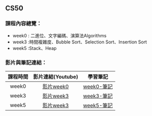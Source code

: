 ## CS50

### 課程內容總覽：
- week0 : 二進位、文字編碼、演算法Algorithms
- week3 :時間複雜度、Bubble Sort、Selection Sort、Insertion Sort
- week5 :Stack、Heap


### 影片與筆記連結：
|課程時間                 |影片連結(Youtube)        |學習筆記                |
|:-----------------:|:---------------------:|:---------------------:|                    
|week0             |[影片week0](https://www.youtube.com/watch?v=79gAss0K1TI)|[week0-筆記](https://github.com/ching-wen123/ching-wen/blob/master/CS50/week0%E7%AD%86%E8%A8%98.md)| 
|week3           |[影片week3](https://www.youtube.com/watch?v=xqhcVALTw54)|[week3-筆記](https://github.com/ching-wen123/ching-wen/blob/master/CS50/week3%E7%AD%86%E8%A8%98.md)                |  
|week5           |[影片week3](https://www.youtube.com/watch?v=IEuvKVjw2oM)|[week5-筆記](https://github.com/ching-wen123/ching-wen/blob/master/CS50/week5%E7%AD%86%E8%A8%98.md)                |  


